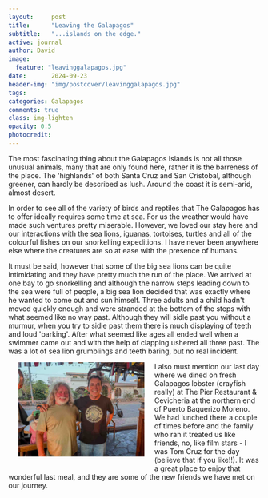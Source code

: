 ```yaml
---
layout:     post
title:      "Leaving the Galapagos"
subtitle:   "...islands on the edge."
active: journal
author: David
image:
  feature: "leavinggalapagos.jpg"
date:       2024-09-23
header-img: "img/postcover/leavinggalapagos.jpg"
tags: 
categories: Galapagos 
comments: true
class: img-lighten 
opacity: 0.5
photocredit:
---
```


The most fascinating thing about the Galapagos Islands is not all those unusual animals, many that are only found here, rather it is the barreness of the place. The 'highlands' of both Santa Cruz and San Cristobal, although greener, can hardly be described as lush. Around the coast it is semi-arid, almost desert. 

In order to see all of the variety of birds and reptiles that The Galapagos has to offer ideally requires some time at sea. For us the weather would have made such ventures pretty miserable. However, we loved our stay here and our interactions with the sea lions, iguanas, tortoises, turtles and all of the colourful fishes on our snorkelling expeditions. I have never been anywhere else where the creatures are so at ease with the presence of humans.

It must be said, however that some of the big sea lions can be quite intimidating and they have pretty much the run of the place. We arrived at one bay to go snorkelling and although the narrow steps leading down to the sea were full of people, a big sea lion decided that was exactly where he wanted to come out and sun himself. Three adults and a child hadn't moved quickly enough and were stranded at the bottom of the steps with what seemed like no way past. Although they will sidle past you without a murmur, when you try to sidle past them there is much displaying of teeth and loud 'barking'. After what seemed like ages all ended well when a swimmer came out and with the help of clapping ushered all three past. The was a lot of sea lion grumblings and teeth baring, but no real incident.

<style>
img {
  float: left;
  margin: 0px 20px 20px 20px;
  width: 50%
}
</style> 
<img src="/img/postbody/thepier.jpg">
I also must mention our last day where we dined on fresh Galapagos lobster (crayfish really) at The Pier Restaurant & Cevicheria at the northern end of Puerto Baquerizo Moreno. We had lunched there a couple of times before and the family who ran it treated us like friends, no, like film stars - I was Tom Cruz for the day (believe that if you like!!). It was a great place to enjoy that wonderful last meal, and they are some of the new friends we have met on our journey.










